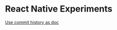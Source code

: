 # React Native Experiments

[Use commit history as doc](https://github.com/kaustubh57/ReactNativeExperiments/commits/master)
